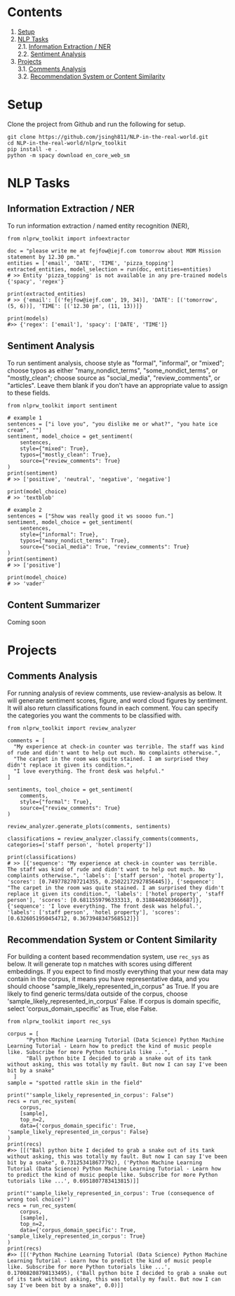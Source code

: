 # Contents

1. [Setup](https://github.com/jsingh811/NLP-in-the-real-world/tree/toolkit/toolkit#setup)   
2. [NLP Tasks](https://github.com/jsingh811/NLP-in-the-real-world/tree/toolkit/toolkit#nlp-tasks)   
2.1. [Information Extraction / NER](https://github.com/jsingh811/NLP-in-the-real-world/tree/toolkit/toolkit#information-extraction--ner)  
2.2. [Sentiment Analysis](https://github.com/jsingh811/NLP-in-the-real-world/tree/toolkit/toolkit#sentiment-analysis)  
3. [Projects](https://github.com/jsingh811/NLP-in-the-real-world/tree/toolkit/toolkit#projects)  
3.1. [Comments Analysis](https://github.com/jsingh811/NLP-in-the-real-world/tree/toolkit/toolkit#comments-analysis)  
3.2. [Recommendation System or Content Similarity](https://github.com/jsingh811/NLP-in-the-real-world/tree/toolkit/toolkit#recommendation-system-or-content-similarity)  

# Setup

Clone the project from Github and run the following for setup.

```
git clone https://github.com/jsingh811/NLP-in-the-real-world.git
cd NLP-in-the-real-world/nlprw_toolkit
pip install -e .
python -m spacy download en_core_web_sm
```

# NLP Tasks

## Information Extraction / NER

To run information extraction / named entity recognition (NER),

```
from nlprw_toolkit import infoextractor

doc = "please write me at fejfow@iejf.com tomorrow about MOM Mission statement by 12.30 pm."
entities = ['email', 'DATE', 'TIME', 'pizza_topping']
extracted_entities, model_selection = run(doc, entities=entities)
# >> Entity 'pizza_topping' is not available in any pre-trained models {'spacy', 'regex'}

print(extracted_entities)
# >> {'email': [('fejfow@iejf.com', 19, 34)], 'DATE': [('tomorrow', (5, 6))], 'TIME': [('12.30 pm', (11, 13))]}

print(models)
#>> {'regex': ['email'], 'spacy': ['DATE', 'TIME']}
```

## Sentiment Analysis

To run sentiment analysis, choose style as "formal", "informal", or "mixed"; choose typos as either "many_nondict_terms", "some_nondict_terms", or "mostly_clean"; choose source as "social_media", "review_comments", or "articles". Leave them blank if you don't have an appropriate value to assign to these fields.

```
from nlprw_toolkit import sentiment

# example 1
sentences = ["i love you", "you dislike me or what?", "you hate ice cream", ""]
sentiment, model_choice = get_sentiment(
    sentences,
    style={"mixed": True},
    typos={"mostly_clean": True},
    source={"review_comments": True}
)
print(sentiment)
# >> ['positive', 'neutral', 'negative', 'negative']

print(model_choice)
# >> 'textblob'

# example 2
sentences = ["Show was really good it ws soooo fun."]
sentiment, model_choice = get_sentiment(
    sentences,
    style={"informal": True},
    typos={"many_nondict_terms": True},
    source={"social_media": True, "review_comments": True}
)
print(sentiment)
# >> ['positive']

print(model_choice)
# >> 'vader'
```

## Content Summarizer

Coming soon


# Projects

## Comments Analysis

For running analysis of review comments, use review-analysis as below. It will generate sentiment scores, figure, and word cloud figures by sentiment. It will also return classifications found in each comment. You can specify the categories you want the comments to be classified with.

```
from nlprw_toolkit import review_analyzer

comments = [
  "My experience at check-in counter was terrible. The staff was kind of rude and didn't want to help out much. No complaints otherwise.",
  "The carpet in the room was quite stained. I am surprised they didn't replace it given its condition.",
  "I love everything. The front desk was helpful."
]

sentiments, tool_choice = get_sentiment(
    comments,
    style={"formal": True},
    source={"review_comments": True}
)

review_analyzer.generate_plots(comments, sentiments)

classifications = review_analyzer.classify_comments(comments, categories=['staff person', 'hotel property'])

print(classifications)
# >> [{'sequence': "My experience at check-in counter was terrible. The staff was kind of rude and didn't want to help out much. No complaints otherwise.", 'labels': ['staff person', 'hotel property'], 'scores': [0.7497782707214355, 0.25022172927856445]}, {'sequence': "The carpet in the room was quite stained. I am surprised they didn't replace it given its condition.", 'labels': ['hotel property', 'staff person'], 'scores': [0.6811559796333313, 0.3188440203666687]}, {'sequence': 'I love everything. The front desk was helpful.', 'labels': ['staff person', 'hotel property'], 'scores': [0.6326051950454712, 0.3673948347568512]}]
```


## Recommendation System or Content Similarity

For building a content based recommendation system, use `rec_sys` as below. It will generate top n matches with scores using different embeddings. If you expect to find mostly everything that your new data may contain in the corpus, it means you have representative data, and you should choose "sample_likely_represented_in_corpus" as True.
If you are likely to find generic terms/data outside of the corpus, choose 'sample_likely_represented_in_corpus' False.
If corpus is domain specific, select 'corpus_domain_specific' as True, else False.

```
from nlprw_toolkit import rec_sys

corpus = [
      "Python Machine Learning Tutorial (Data Science) Python Machine Learning Tutorial - Learn how to predict the kind of music people like. Subscribe for more Python tutorials like ...",
      "Ball python bite I decided to grab a snake out of its tank without asking, this was totally my fault. But now I can say I've been bit by a snake"
  ]
sample = "spotted rattle skin in the field"

print("'sample_likely_represented_in_corpus': False")
recs = run_rec_system(
    corpus,
    [sample],
    top_n=2,
    data={'corpus_domain_specific': True, 'sample_likely_represented_in_corpus': False}
)
print(recs)
#>> [[("Ball python bite I decided to grab a snake out of its tank without asking, this was totally my fault. But now I can say I've been bit by a snake", 0.731253418677792), ('Python Machine Learning Tutorial (Data Science) Python Machine Learning Tutorial - Learn how to predict the kind of music people like. Subscribe for more Python tutorials like ...', 0.6951807783413815)]]

print("'sample_likely_represented_in_corpus': True (consequence of wrong tool choice)")
recs = run_rec_system(
    corpus,
    [sample],
    top_n=2,
    data={'corpus_domain_specific': True, 'sample_likely_represented_in_corpus': True}
)
print(recs)
#>> [[('Python Machine Learning Tutorial (Data Science) Python Machine Learning Tutorial - Learn how to predict the kind of music people like. Subscribe for more Python tutorials like ...', 0.17008208798133495), ("Ball python bite I decided to grab a snake out of its tank without asking, this was totally my fault. But now I can say I've been bit by a snake", 0.0)]]
```
